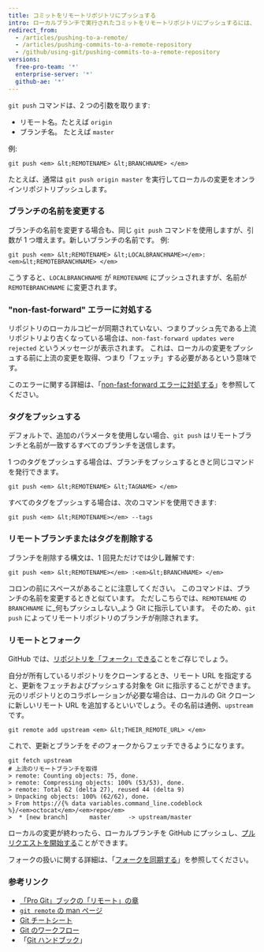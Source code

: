 ```yaml
---
title: コミットをリモートリポジトリにプッシュする
intro: ローカルブランチで実行されたコミットをリモートリポジトリにプッシュするには、`git push` を使用します。
redirect_from:
  - /articles/pushing-to-a-remote/
  - /articles/pushing-commits-to-a-remote-repository
  - /github/using-git/pushing-commits-to-a-remote-repository
versions:
  free-pro-team: '*'
  enterprise-server: '*'
  github-ae: '*'
---
```


`git push` コマンドは、2 つの引数を取ります:

* リモート名。たとえば `origin`
* ブランチ名。 たとえば `master`

例:

```shell
git push <em> &lt;REMOTENAME> &lt;BRANCHNAME> </em>
```

たとえば、通常は `git push origin master` を実行してローカルの変更をオンラインリポジトリプッシュします。

### ブランチの名前を変更する

ブランチの名前を変更する場合も、同じ `git push` コマンドを使用しますが、引数が 1 つ増えます。新しいブランチの名前です。 例:

```shell
git push <em> &lt;REMOTENAME> &lt;LOCALBRANCHNAME></em>:<em>&lt;REMOTEBRANCHNAME> </em>
```

こうすると、`LOCALBRANCHNAME` が `REMOTENAME` にプッシュされますが、名前が `REMOTEBRANCHNAME` に変更されます。

### "non-fast-forward" エラーに対処する

リポジトリのローカルコピーが同期されていない、つまりプッシュ先である上流リポジトリより古くなっている場合は、`non-fast-forward updates were rejected` というメッセージが表示されます。 これは、ローカルの変更をプッシュする前に上流の変更を取得、つまり「フェッチ」する必要があるという意味です。

このエラーに関する詳細は、「[non-fast-forward エラーに対処する](/github/getting-started-with-github/dealing-with-non-fast-forward-errors)」を参照してください。

### タグをプッシュする

デフォルトで、追加のパラメータを使用しない場合、`git push` はリモートブランチと名前が一致するすべてのブランチを送信します。

1 つのタグをプッシュする場合は、ブランチをプッシュするときと同じコマンドを発行できます。

```shell
git push <em> &lt;REMOTENAME> &lt;TAGNAME> </em>
```

すべてのタグをプッシュする場合は、次のコマンドを使用できます:

```shell
git push <em> &lt;REMOTENAME></em> --tags
```

### リモートブランチまたはタグを削除する

ブランチを削除する構文は、1 回見ただけでは少し難解です:

```shell
git push <em> &lt;REMOTENAME></em> :<em>&lt;BRANCHNAME> </em>
```

コロンの前にスペースがあることに注意してください。 このコマンドは、ブランチの名前を変更するときと似ています。 ただしこちらでは、`REMOTENAME` の `BRANCHNAME` に_何もプッシュしない_よう Git に指示しています。 そのため、`git push` によってリモートリポジトリのブランチが削除されます。

### リモートとフォーク

GitHub では、[リポジトリを「フォーク」できる](https://guides.github.com/overviews/forking/)ことをご存じでしょう。

自分が所有しているリポジトリをクローンするとき、リモート URL を指定すると、更新をフェッチおよびプッシュする対象を Git に指示することができます。 元のリポジトリとのコラボレーションが必要な場合は、ローカルの Git クローンに新しいリモート URL を追加するといいでしょう。その名前は通例、`upstream` です。

```shell
git remote add upstream <em> &lt;THEIR_REMOTE_URL> </em>
```

これで、更新とブランチを*その*フォークからフェッチできるようになります。

```shell
git fetch upstream
# 上流のリモートブランチを取得
> remote: Counting objects: 75, done.
> remote: Compressing objects: 100% (53/53), done.
> remote: Total 62 (delta 27), reused 44 (delta 9)
> Unpacking objects: 100% (62/62), done.
> From https://{% data variables.command_line.codeblock %}/<em>octocat</em>/<em>repo</em>
>  * [new branch]      master     -> upstream/master
```

ローカルの変更が終わったら、ローカルブランチを GitHub にプッシュし、[プルリクエストを開始する](/articles/about-pull-requests)ことができます。

フォークの扱いに関する詳細は、「[フォークを同期する](/articles/syncing-a-fork)」を参照してください。

### 参考リンク

- [「Pro Git」ブックの「リモート」の章](https://git-scm.com/book/ch5-2.html)
- [`git remote` の man ページ](https://git-scm.com/docs/git-remote.html)
- [Git チートシート](/articles/git-cheatsheet)
- [Git のワークフロー](/github/getting-started-with-github/git-workflows)
- 「[Git ハンドブック](https://guides.github.com/introduction/git-handbook/)」
